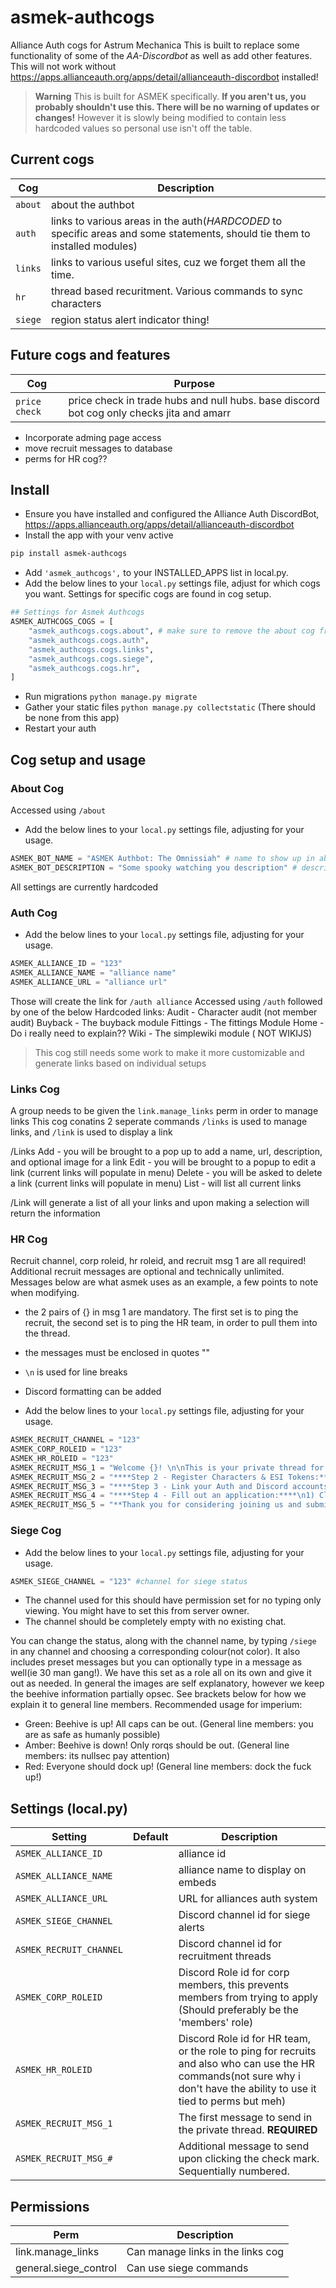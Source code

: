 # asmek-authcogs

Alliance Auth cogs for Astrum Mechanica
This is built to replace some functionality of some of the *AA-Discordbot* as well as add other features.
This will not work without <https://apps.allianceauth.org/apps/detail/allianceauth-discordbot> installed!

> **Warning**
> This is built for ASMEK specifically. **If you aren't us, you probably shouldn't use this. There will be no warning of updates or changes!**
> However it is slowly being modified to contain less hardcoded values so personal use isn't off the table.

## Current cogs

Cog |  Description
--- | ---
`about` | about the authbot
`auth` | links to various areas in the auth(*HARDCODED* to specific areas and some statements, should tie them to installed modules)
`links` | links to various useful sites, cuz we forget them all the time.
`hr` | thread based recuritment. Various commands to sync characters
`siege` | region status alert indicator thing!

## Future cogs and features

Cog |  Purpose
--- | ---
`price check` | price check in trade hubs and null hubs. base discord bot cog only checks jita and amarr

- Incorporate adming page access
- move recruit messages to database
- perms for HR cog??

## Install

- Ensure you have installed and configured the Alliance Auth DiscordBot, <https://apps.allianceauth.org/apps/detail/allianceauth-discordbot>
- Install the app with your venv active

```bash
pip install asmek-authcogs
```

- Add `'asmek_authcogs',` to your INSTALLED_APPS list in local.py.
- Add the below lines to your `local.py` settings file, adjust for which cogs you want. Settings for specific cogs are found in cog setup.

```python
## Settings for Asmek Authcogs
ASMEK_AUTHCOGS_COGS = [
    "asmek_authcogs.cogs.about", # make sure to remove the about cog from aadiscordbot if using this
    "asmek_authcogs.cogs.auth",
    "asmek_authcogs.cogs.links",
    "asmek_authcogs.cogs.siege",
    "asmek_authcogs.cogs.hr",
]

```

- Run migrations `python manage.py migrate`
- Gather your static files `python manage.py collectstatic` (There should be none from this app)
- Restart your auth

## Cog setup and usage

### About Cog

Accessed using `/about`

- Add the below lines to your `local.py` settings file, adjusting for your usage.

```python
ASMEK_BOT_NAME = "ASMEK Authbot: The Omnissiah" # name to show up in about
ASMEK_BOT_DESCRIPTION = "Some spooky watching you description" # description for about
```

All settings are currently hardcoded

### Auth Cog

- Add the below lines to your `local.py` settings file, adjusting for your usage.

```python
ASMEK_ALLIANCE_ID = "123"
ASMEK_ALLIANCE_NAME = "alliance name"
ASMEK_ALLIANCE_URL = "alliance url"
```

Those will create the link for `/auth alliance`
Accessed using `/auth` followed by one of the below
Hardcoded links:
    Audit - Character audit (not member audit)
    Buyback - The buyback module
    Fittings - The fittings Module
    Home - Do i really need to explain??
    Wiki - The simplewiki module ( NOT WIKIJS)

> This cog still needs some work to make it more customizable and generate links based on individual setups

### Links Cog

A group needs to be given the `link.manage_links` perm in order to manage links
This cog conatins 2 seperate commands
`/links` is used to manage links, and `/link` is used to display a link

/Links
    Add - you will be brought to a pop up to add a name, url, description, and optional image for a link
    Edit - you will be brought to a popup to edit a link (current links will populate in menu)
    Delete - you will be asked to delete a link (current links will populate in menu)
    List - will list all current links

/Link
    will generate a list of all your links and upon making a selection will return the information

### HR Cog

Recruit channel, corp roleid, hr roleid, and recruit msg 1 are all required!
Additional recruit messages are optional and technically unlimited.
Messages below are what asmek uses as an example, a few points to note when modifying.

- the 2 pairs of {} in msg 1 are mandatory. The first set is to ping the recruit, the second set is to ping the HR team, in order to pull them into the thread.
- the messages must be enclosed in quotes ""
- `\n` is used for line breaks
- Discord formatting can be added

- Add the below lines to your `local.py` settings file, adjusting for your usage.

```python
ASMEK_RECRUIT_CHANNEL = "123"
ASMEK_CORP_ROLEID = "123"
ASMEK_HR_ROLEID = "123"
ASMEK_RECRUIT_MSG_1 = "Welcome {}! \n\nThis is your private thread for moving through the recruitment process with Astrum Mechanica. We are excited to have you here! \n\nThe {} is here and can assist with any questions you may have during the process.\n\nA few important points to note before you continue with the application process:\n- We are apart of the LAWN alliance and a member of the IMPERIUM coalition\n- A full ESI caracter audit needs to be completed for **ALL** of your toons\n- A voice interview must be completed as part of the application process\n- You must be able to communicate via voice comms\n- We have a **2 Million** skill point minimum\n- We do not have a specialty, we participate in all aspects of EVE\n\nIf you wish to continue with your application, please follow the instructions below!\n\n****Step 1 - Login to Auth:****\n1) Proceed to <https://asmek.space>\n2) Login using your **MAIN** character\n3) Enter your email address\n\nYou should now be on the main dashboard page.\n\n Click the :white_check_mark: below to continue to step 2 of 4."
ASMEK_RECRUIT_MSG_2 = "****Step 2 - Register Characters & ESI Tokens:****\n1) Click on **Character Audit** on the left-hand menu.\n2) Click on the **Blue +** in the top right corner\n3) Login and allow the requested token\n4) Repeat step #3 for **ALL** of your characters\n5) Once you have completed step #4, if any characters are yellow push the green refresh icon in the top right corner.\n\nYou should now see all of your characters displayed as green and the various navigation areas will populate with your information.\n\n Click the :white_check_mark: below to continue to step 3 of 4."
ASMEK_RECRUIT_MSG_3 = "****Step 3 - Link your Auth and Discord accounts:****\n1) Click on **Services** on the left-hand menu.\n2) On the **Discord** row that is displayed, click the chekmark button under **Action**.\n3) If you're not already logged into Discord in your browser,you'll be asked to log in.\n4) Once logged in, you'll be presented with a screen asking you to authorize ASMEK Authbot to have limited access to your Discord account. Click **Authorize**.\n\nOnce that's done, your Auth and Discord acounts should be fully linked.\n\n Click the :white_check_mark: below to continue to step 4 of 4."
ASMEK_RECRUIT_MSG_4 = "****Step 4 - Fill out an application:****\n1) Click on **Applications** on the left-hand menu.\n2)Click **Create Application** in the top right of the page.\n3) Click the **Astrum Mechanica** button in the middle of the page.\n4) Answer the questions contained in the application, then click **Submit** at the bottom of the page.\n\n When done, click the :white_check_mark: below."
ASMEK_RECRUIT_MSG_5 = "**Thank you for considering joining us and submitting your application!\n\nThe HR team has been alerted of your completed application, and should review it shortly. Please allow atleast **24 hours** for someone to look over your application and submitted characters. If there are any questions or concerns, someone will reach out to you in this thread.\n\nThe HR team will reach out to schedule an interview, if they choose to continue your application."
```

### Siege Cog

- Add the below lines to your `local.py` settings file, adjusting for your usage.

```python
ASMEK_SIEGE_CHANNEL = "123" #channel for siege status
```

- The channel used for this should have permission set for no typing only viewing. You might have to set this from server owner.
- The channel should be completely empty with no existing chat.

You can change the status, along with the channel name, by typing `/siege` in any channel and choosing a corresponding colour(not color). It also includes preset messages but you can optionally type in a message as well(ie 30 man gang!).
We have this set as a role all on its own and give it out as needed.
In general the images are self explanatory, however we keep the beehive information partially opsec. See brackets below for how we explain it to general line members.
Recommended usage for imperium:

- Green: Beehive is up! All caps can be out. (General line members: you are as safe as humanly possible)
- Amber: Beehive is down! Only rorqs should be out. (General line members: its nullsec pay attention)
- Red: Everyone should dock up! (General line members: dock the fuck up!)

## Settings (local.py)

Setting | Default | Description
--- | --- | ---
`ASMEK_ALLIANCE_ID` |  | alliance id
`ASMEK_ALLIANCE_NAME` |  | alliance name to display on embeds
`ASMEK_ALLIANCE_URL` |  | URL for alliances auth system
`ASMEK_SIEGE_CHANNEL` |  | Discord channel id for siege alerts
`ASMEK_RECRUIT_CHANNEL` |  | Discord channel id for recruitment threads
`ASMEK_CORP_ROLEID` |  | Discord Role id for corp members, this prevents members from trying to apply (Should preferably be the 'members' role)
`ASMEK_HR_ROLEID` |  | Discord Role id for HR team, or the role to ping for recruits and also who can use the HR commands(not sure why i don't have the ability to use it tied to perms but meh)
`ASMEK_RECRUIT_MSG_1` |  | The first message to send in the private thread. **REQUIRED**
`ASMEK_RECRUIT_MSG_#` |  | Additional message to send upon clicking the check mark. Sequentially numbered.

## Permissions

Perm | Description
--- | ---
 link.manage_links | Can manage links in the links cog
 general.siege_control | Can use siege commands
